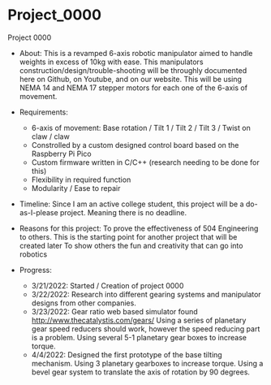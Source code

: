 # Project_0000
Project 0000

- About:
    This is a revamped 6-axis robotic manipulator aimed to handle weights in excess of 10kg with ease. This manipulators construction/design/trouble-shooting will be throughly documented here on 
        Github, on Youtube, and on our website. This will be using NEMA 14 and NEMA 17 stepper motors for each one of the 6-axis of movement. 

- Requirements:
    - 6-axis of movement: Base rotation / Tilt 1 / Tilt 2 / Tilt 3 / Twist on claw / claw
    - Constrolled by a custom designed control board based on the Raspberry Pi Pico
    - Custom firmware written in C/C++ (research needing to be done for this)
    - Flexibility in required function
    - Modularity / Ease to repair

- Timeline: 
    Since I am an active college student, this project will be a do-as-I-please project. Meaning there is no deadline.

- Reasons for this project:
    To prove the effectiveness of 504 Engineering to others.
    This is the starting point for another project that will be created later
    To show others the fun and creativity that can go into robotics

- Progress:
    - 3/21/2022: Started / Creation of project 0000
    - 3/22/2022: Research into different gearing systems and manipulator designs from other companies. 
    - 3/23/2022: Gear ratio web based simulator found       http://www.thecatalystis.com/gears/
                 Using a series of planetary gear speed reducers should work, however the speed reducing part is a problem.
                 Using several 5-1 planetary gear boxes to increase torque.
    - 4/4/2022: Designed the first prototype of the base tilting mechanism. 
                Using 3 planetary gearboxes to increase torque. 
                Using a bevel gear system to translate the axis of rotation by 90 degrees.
                